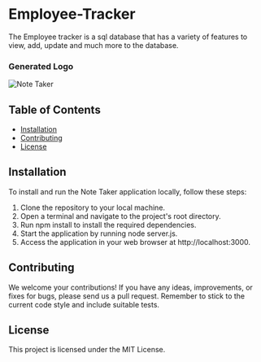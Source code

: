 # Employee-Tracker
The Employee tracker is a sql database that has a variety of features to view, add, update and much more to the database.

### Generated Logo

![Note Taker](https://github.com/KevinBelknap/Note-App/assets/128446838/e34ea70f-fa72-41e9-aff9-61247b745a8c)


## Table of Contents

- [Installation](#installation)
- [Contributing](#contributing)
- [License](#license)

## Installation

To install and run the Note Taker application locally, follow these steps:

1. Clone the repository to your local machine.  
2. Open a terminal and navigate to the project's root directory.  
3. Run npm install to install the required dependencies.  
4. Start the application by running node server.js.  
5.  Access the application in your web browser at http://localhost:3000.

## Contributing

We welcome your contributions! If you have any ideas, improvements, or fixes for bugs, please send us a pull request. Remember to stick to the current code style and include suitable tests.

## License

This project is licensed under the MIT License.
  
